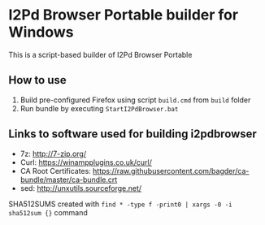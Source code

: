 I2Pd Browser Portable builder for Windows
=====
This is a script-based builder of I2Pd Browser Portable

How to use
-----
1. Build pre-configured Firefox using script `build.cmd` from `build` folder
2. Run bundle by executing `StartI2PdBrowser.bat`

Links to software used for building i2pdbrowser
-----
* 7z: http://7-zip.org/
* Curl: https://winampplugins.co.uk/curl/
* CA Root Certificates: https://raw.githubusercontent.com/bagder/ca-bundle/master/ca-bundle.crt
* sed: http://unxutils.sourceforge.net/

SHA512SUMS created with `find * -type f -print0 | xargs -0 -i sha512sum {}` command